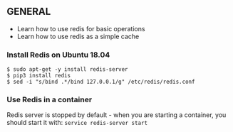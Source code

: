 ## GENERAL
- Learn how to use redis for basic operations
- Learn how to use redis as a simple cache

### Install Redis on Ubuntu 18.04
```
$ sudo apt-get -y install redis-server
$ pip3 install redis
$ sed -i "s/bind .*/bind 127.0.0.1/g" /etc/redis/redis.conf
```

### Use Redis in a container
Redis server is stopped by default - when you are starting a container, you should start it with: ```service redis-server start```
